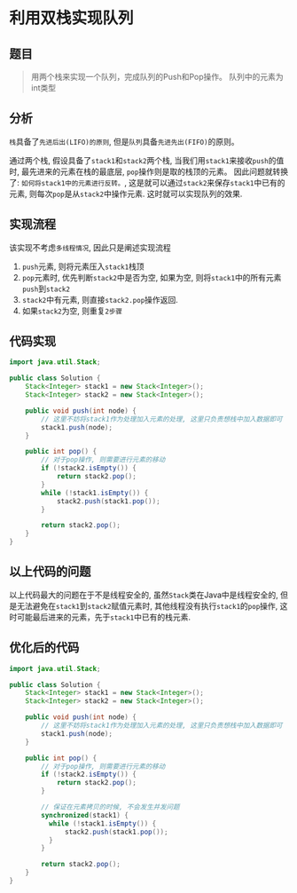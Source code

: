 # 利用双栈实现队列

## 题目
> 用两个栈来实现一个队列，完成队列的Push和Pop操作。 队列中的元素为int类型

## 分析
`栈`具备了`先进后出(LIFO)的原则`, 但是`队列`具备`先进先出(FIFO)`的原则。

通过两个栈, 假设具备了`stack1`和`stack2`两个栈, 当我们用`stack1`来接收`push`的值时, 最先进来的元素在栈的最底层, `pop`操作则是取的栈顶的元素。 因此问题就转换了: `如何将stack1中的元素进行反转。`, 这是就可以通过`stack2`来保存`stack1`中已有的元素, 则每次`pop`是从`stack2`中操作元素. 这时就可以实现队列的效果.

## 实现流程
该实现不考虑`多线程情况`, 因此只是阐述实现流程
1. `push`元素, 则将元素压入`stack1`栈顶
2. `pop`元素时, 优先判断`stack2`中是否为空, 如果为空, 则将`stack1`中的所有元素`push`到`stack2`
3. `stack2`中有元素, 则直接`stack2.pop`操作返回.
4. 如果`stack2`为空, 则重复`2步骤`

## 代码实现
```java
import java.util.Stack;

public class Solution {
    Stack<Integer> stack1 = new Stack<Integer>();
    Stack<Integer> stack2 = new Stack<Integer>();

    public void push(int node) {
        // 这里不妨将stack1作为处理加入元素的处理, 这里只负责想栈中加入数据即可
        stack1.push(node);
    }

    public int pop() {
        // 对于pop操作, 则需要进行元素的移动
        if (!stack2.isEmpty()) {
            return stack2.pop();
        }
        while (!stack1.isEmpty()) {
            stack2.push(stack1.pop());
        }

        return stack2.pop();
    }
}
```

## 以上代码的问题
以上代码最大的问题在于不是线程安全的, 虽然`Stack`类在Java中是线程安全的, 但是无法避免在`stack1`到`stack2`赋值元素时, 其他线程没有执行`stack1`的`pop`操作, 这时可能最后进来的元素，先于`stack1`中已有的栈元素.

## 优化后的代码
```java
import java.util.Stack;

public class Solution {
    Stack<Integer> stack1 = new Stack<Integer>();
    Stack<Integer> stack2 = new Stack<Integer>();

    public void push(int node) {
        // 这里不妨将stack1作为处理加入元素的处理, 这里只负责想栈中加入数据即可
        stack1.push(node);
    }

    public int pop() {
        // 对于pop操作, 则需要进行元素的移动
        if (!stack2.isEmpty()) {
            return stack2.pop();
        }

        // 保证在元素拷贝的时候, 不会发生并发问题
        synchronized(stack1) {
          while (!stack1.isEmpty()) {
              stack2.push(stack1.pop());
          }
        }

        return stack2.pop();
    }
}
```
